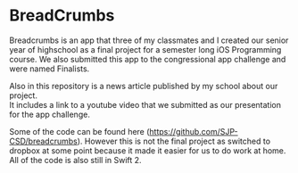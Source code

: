 # BreadCrumbs

Breadcrumbs is an app that three of my classmates and I created our senior year of highschool as a 
final project for a semester long iOS Programming course.  We also submitted this app to the 
congressional app challenge and were named Finalists.  

Also in this repository is a news article published by my school about our project.  
It includes a link to a youtube video that we submitted as our presentation for the app challenge.  

Some of the code can be found here (https://github.com/SJP-CSD/breadcrumbs).  However this is not the final project as switched to dropbox at some point because it made it easier for us to do work at home.  
All of the code is also still in Swift 2. 
